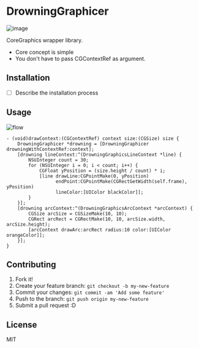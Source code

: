 # DrowningGraphicer

![image](http://f.cl.ly/items/0B1x283o2t3U012N2G3r/37776682_201d92eaa8.jpg)

CoreGraphics wrapper library.

* Core concept is simple
* You don't have to pass CGContextRef as argument.

## Installation

- [ ] Describe the installation process

## Usage

![flow](http://f.cl.ly/items/271X2z2e2K0o0h0D2l2e/DrowningGraphicer_flow.png)

``` objc
- (void)drawContext:(CGContextRef) context size:(CGSize) size {
    DrowningGraphicer *drowning = [DrowningGraphicer drowningWithContextRef:context];
    [drowning lineContext:^(DrowningGraphicsLineContext *line) {
        NSUInteger count = 30;
        for (NSUInteger i = 0; i < count; i++) {
            CGFloat yPosition = (size.height / count) * i;
            [line drawLine:CGPointMake(0, yPosition)
                  endPoint:CGPointMake(CGRectGetWidth(self.frame), yPosition)
                  lineColor:[UIColor blackColor]];
        }
    }];
    [drowning arcContext:^(DrowningGraphicsArcContext *arcContext) {
        CGSize arcSize = CGSizeMake(10, 10);
        CGRect arcRect = CGRectMake(10, 10, arcSize.width, arcSize.height);
        [arcContext drawArc:arcRect radius:10 color:[UIColor orangeColor]];
    }];
}
```

## Contributing

1. Fork it!
2. Create your feature branch: `git checkout -b my-new-feature`
3. Commit your changes: `git commit -am 'Add some feature'`
4. Push to the branch: `git push origin my-new-feature`
5. Submit a pull request :D

## License

MIT